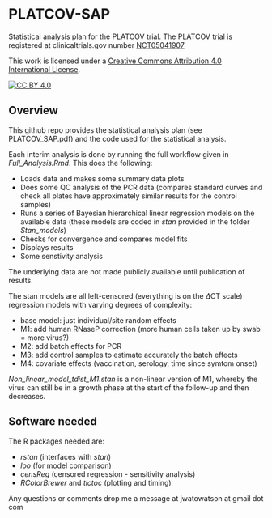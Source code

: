 # PLATCOV-SAP

Statistical analysis plan for the PLATCOV trial.
The PLATCOV trial is registered at clinicaltrials.gov number [NCT05041907](https://clinicaltrials.gov/ct2/show/NCT05041907)

This work is licensed under a
[Creative Commons Attribution 4.0 International License][cc-by].

[![CC BY 4.0][cc-by-image]][cc-by]

[cc-by]: http://creativecommons.org/licenses/by/4.0/
[cc-by-image]: https://i.creativecommons.org/l/by/4.0/88x31.png
[cc-by-shield]: https://img.shields.io/badge/License-CC%20BY%204.0-lightgrey.svg



## Overview

This github repo provides the statistical analysis plan (see PLATCOV_SAP.pdf) and the code used for the statistical analysis.

Each interim analysis is done by running the full workflow given in *Full_Analysis.Rmd*. This does the following:

* Loads data and makes some summary data plots
* Does some QC analysis of the PCR data (compares standard curves and check all plates have approximately similar results for the control samples)
* Runs a series of Bayesian hierarchical linear regression models on the available data (these models are coded in *stan* provided in the folder *Stan_models*)
* Checks for convergence and compares model fits
* Displays results
* Some senstivity analysis

The underlying data are not made publicly available until publication of results.

The stan models are all left-censored (everything is on the $\Delta$CT scale) regression models with varying degrees of complexity:
* base model: just individual/site random effects
* M1: add human RNaseP correction (more human cells taken up by swab = more virus?)
* M2: add batch effects for PCR
* M3: add control samples to estimate accurately the batch effects
* M4: covariate effects (vaccination, serology, time since symtom onset)

*Non_linear_model_tdist_M1.stan* is a non-linear version of M1, whereby the virus can still be in a growth phase at the start of the follow-up and then decreases.


## Software needed

The R packages needed are:

* *rstan* (interfaces with *stan*)
* *loo* (for model comparison)
* *censReg* (censored regression - sensitivity analysis)
* *RColorBrewer* and *tictoc* (plotting and timing)


Any questions or comments drop me a message at jwatowatson at gmail dot com


